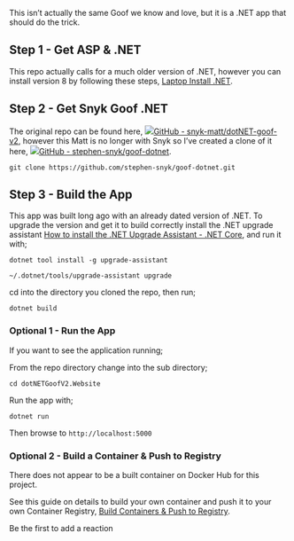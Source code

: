 This isn’t actually the same Goof we know and love, but it is a .NET app that should do the trick.

## Step 1 - Get ASP & .NET

This repo actually calls for a much older version of .NET, however you can install version 8 by following these steps, [Laptop Install .NET](https://snyksec.atlassian.net/wiki/spaces/~629db3cb76c0360069f263e7/blog/2023/11/16/1750630420).

## Step 2 - Get Snyk Goof .NET

The original repo can be found here, [![](Code%20Repository%20-%20Snyk%20Goof%20.NET%20-%20Stephen%20Perciballi%20-%20Confluence/fluidicon.png)GitHub - snyk-matt/dotNET-goof-v2](https://github.com/snyk-matt/dotNET-goof-v2), however this Matt is no longer with Snyk so I’ve created a clone of it here, [![](Code%20Repository%20-%20Snyk%20Goof%20.NET%20-%20Stephen%20Perciballi%20-%20Confluence/fluidicon.png)GitHub - stephen-snyk/goof-dotnet](https://github.com/stephen-snyk/goof-dotnet).

`git clone https://github.com/stephen-snyk/goof-dotnet.git`

## Step 3 - Build the App

This app was built long ago with an already dated version of .NET. To upgrade the version and get it to build correctly install the .NET upgrade assistant [How to install the .NET Upgrade Assistant - .NET Core](https://learn.microsoft.com/en-us/dotnet/core/porting/upgrade-assistant-install#install-the-net-global-tool), and run it with;

`dotnet tool install -g upgrade-assistant`

`~/.dotnet/tools/upgrade-assistant upgrade`

cd into the directory you cloned the repo, then run;

`dotnet build`

### Optional 1 - Run the App

If you want to see the application running;

From the repo directory change into the sub directory;

`cd dotNETGoofV2.Website`

Run the app with;

`dotnet run`

Then browse to `http://localhost:5000`

### Optional 2 - Build a Container & Push to Registry

There does not appear to be a built container on Docker Hub for this project.

See this guide on details to build your own container and push it to your own Container Registry, [Build Containers & Push to Registry](https://snyksec.atlassian.net/wiki/spaces/~629db3cb76c0360069f263e7/blog/2023/11/16/1752432748).

Be the first to add a reaction